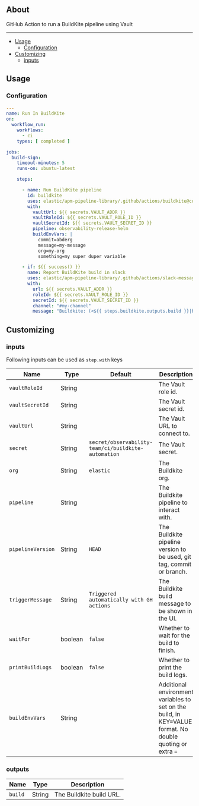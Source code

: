 ## About

GitHub Action to run a BuildKite pipeline using Vault

___

* [Usage](#usage)
  * [Configuration](#configuration)
* [Customizing](#customizing)
  * [inputs](#inputs)

## Usage

### Configuration


```yaml
---
name: Run In BuildKite
on:
  workflow_run:
    workflows:
      - ci
    types: [ completed ]

jobs:
  build-sign:
    timeout-minutes: 5
    runs-on: ubuntu-latest

    steps:

      - name: Run BuildKite pipeline
        id: buildkite
        uses: elastic/apm-pipeline-library/.github/actions/buildkite@current
        with:
          vaultUrl: ${{ secrets.VAULT_ADDR }}
          vaultRoleId: ${{ secrets.VAULT_ROLE_ID }}
          vaultSecretId: ${{ secrets.VAULT_SECRET_ID }}
          pipeline: observability-release-helm
          buildEnvVars: |
            commit=abderg
            message=my-message
            org=my-org
            something=my super duper variable

      - if: ${{ success() }}
        name: Report BuildKite build in slack
        uses: elastic/apm-pipeline-library/.github/actions/slack-message@current
        with:
          url: ${{ secrets.VAULT_ADDR }}
          roleId: ${{ secrets.VAULT_ROLE_ID }}
          secretId: ${{ secrets.VAULT_SECRET_ID }}
          channel: "#my-channel"
          message: "Buildkite: (<${{ steps.buildkite.outputs.build }}|build>)"

```

## Customizing

### inputs

Following inputs can be used as `step.with` keys

| Name              | Type    | Default                     | Description                        |
|-------------------|---------|-----------------------------|------------------------------------|
| `vaultRoleId`     | String  |                             | The Vault role id. |
| `vaultSecretId`   | String  |                             | The Vault secret id. |
| `vaultUrl`        | String  |                             | The Vault URL to connect to. |
| `secret`          | String  | `secret/observability-team/ci/buildkite-automation` | The Vault secret. |
| `org`             | String  | `elastic`                   | The Buildkite org. |
| `pipeline`        | String  |                             | The Buildkite pipeline to interact with. |
| `pipelineVersion` | String  | `HEAD`                      | The Buildkite pipeline version to be used, git tag, commit or branch. |
| `triggerMessage`  | String  | `Triggered automatically with GH actions` | The Buildkite build message to be shown in the UI. |
| `waitFor`         | boolean | `false`                     | Whether to wait for the build to finish. |
| `printBuildLogs`  | boolean | `false`                     | Whether to print the build logs. |
| `buildEnvVars`    | String  |                             | Additional environment variables to set on the build, in KEY=VALUE format. No double quoting or extra `=` |


### outputs

| Name              | Type    | Description               |
|-------------------|---------| --------------------------|
| `build`           | String  |  The Buildkite build URL. |
